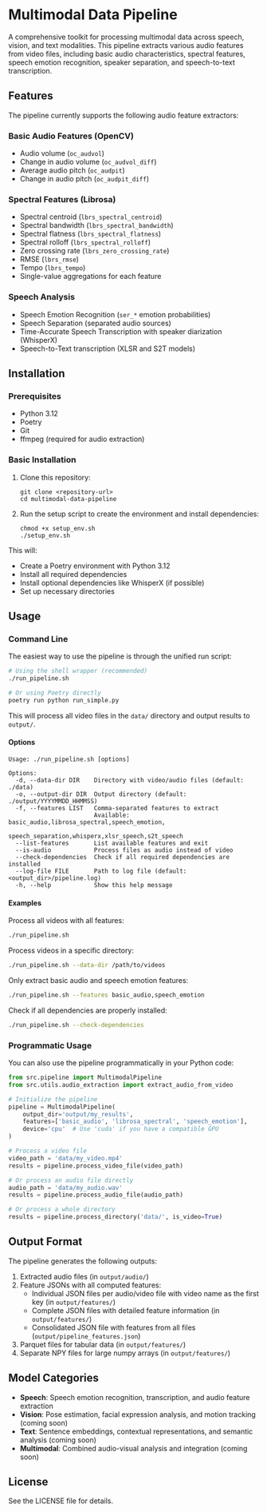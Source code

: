 # Multimodal Data Pipeline

A comprehensive toolkit for processing multimodal data across speech, vision, and text modalities. This pipeline extracts various audio features from video files, including basic audio characteristics, spectral features, speech emotion recognition, speaker separation, and speech-to-text transcription.

## Features

The pipeline currently supports the following audio feature extractors:

### Basic Audio Features (OpenCV)
- Audio volume (`oc_audvol`)
- Change in audio volume (`oc_audvol_diff`)
- Average audio pitch (`oc_audpit`)
- Change in audio pitch (`oc_audpit_diff`)

### Spectral Features (Librosa)
- Spectral centroid (`lbrs_spectral_centroid`)
- Spectral bandwidth (`lbrs_spectral_bandwidth`) 
- Spectral flatness (`lbrs_spectral_flatness`)
- Spectral rolloff (`lbrs_spectral_rolloff`)
- Zero crossing rate (`lbrs_zero_crossing_rate`)
- RMSE (`lbrs_rmse`)
- Tempo (`lbrs_tempo`)
- Single-value aggregations for each feature

### Speech Analysis
- Speech Emotion Recognition (`ser_*` emotion probabilities)
- Speech Separation (separated audio sources)
- Time-Accurate Speech Transcription with speaker diarization (WhisperX)
- Speech-to-Text transcription (XLSR and S2T models)

## Installation

### Prerequisites
- Python 3.12
- Poetry
- Git
- ffmpeg (required for audio extraction)

### Basic Installation

1. Clone this repository:
   ```
   git clone <repository-url>
   cd multimodal-data-pipeline
   ```

2. Run the setup script to create the environment and install dependencies:
   ```
   chmod +x setup_env.sh
   ./setup_env.sh
   ```

This will:
- Create a Poetry environment with Python 3.12
- Install all required dependencies
- Install optional dependencies like WhisperX (if possible)
- Set up necessary directories

## Usage

### Command Line

The easiest way to use the pipeline is through the unified run script:

```bash
# Using the shell wrapper (recommended)
./run_pipeline.sh

# Or using Poetry directly
poetry run python run_simple.py
```

This will process all video files in the `data/` directory and output results to `output/`.

#### Options

```
Usage: ./run_pipeline.sh [options]

Options:
  -d, --data-dir DIR    Directory with video/audio files (default: ./data)
  -o, --output-dir DIR  Output directory (default: ./output/YYYYMMDD_HHMMSS)
  -f, --features LIST   Comma-separated features to extract
                        Available: basic_audio,librosa_spectral,speech_emotion,
                                  speech_separation,whisperx,xlsr_speech,s2t_speech
  --list-features       List available features and exit
  --is-audio            Process files as audio instead of video
  --check-dependencies  Check if all required dependencies are installed
  --log-file FILE       Path to log file (default: <output_dir>/pipeline.log)
  -h, --help            Show this help message
```

#### Examples

Process all videos with all features:
```bash
./run_pipeline.sh
```

Process videos in a specific directory:
```bash
./run_pipeline.sh --data-dir /path/to/videos
```

Only extract basic audio and speech emotion features:
```bash
./run_pipeline.sh --features basic_audio,speech_emotion
```

Check if all dependencies are properly installed:
```bash
./run_pipeline.sh --check-dependencies
```

### Programmatic Usage

You can also use the pipeline programmatically in your Python code:

```python
from src.pipeline import MultimodalPipeline
from src.utils.audio_extraction import extract_audio_from_video

# Initialize the pipeline
pipeline = MultimodalPipeline(
    output_dir='output/my_results',
    features=['basic_audio', 'librosa_spectral', 'speech_emotion'],
    device='cpu'  # Use 'cuda' if you have a compatible GPU
)

# Process a video file
video_path = 'data/my_video.mp4'
results = pipeline.process_video_file(video_path)

# Or process an audio file directly
audio_path = 'data/my_audio.wav'
results = pipeline.process_audio_file(audio_path)

# Or process a whole directory
results = pipeline.process_directory('data/', is_video=True)
```

## Output Format

The pipeline generates the following outputs:

1. Extracted audio files (in `output/audio/`)
2. Feature JSONs with all computed features:
   - Individual JSON files per audio/video file with video name as the first key (in `output/features/`)
   - Complete JSON files with detailed feature information (in `output/features/`)
   - Consolidated JSON file with features from all files (`output/pipeline_features.json`)
3. Parquet files for tabular data (in `output/features/`)
4. Separate NPY files for large numpy arrays (in `output/features/`)

## Model Categories

- **Speech**: Speech emotion recognition, transcription, and audio feature extraction
- **Vision**: Pose estimation, facial expression analysis, and motion tracking (coming soon)
- **Text**: Sentence embeddings, contextual representations, and semantic analysis (coming soon)
- **Multimodal**: Combined audio-visual analysis and integration (coming soon)

## License

See the LICENSE file for details.
